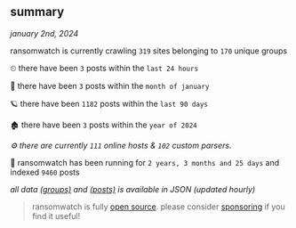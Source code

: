 
## summary
_january 2nd, 2024_

ransomwatch is currently crawling `319` sites belonging to `170` unique groups

⏲ there have been `3` posts within the `last 24 hours`

🦈 there have been `3` posts within the `month of january`

🪐 there have been `1182` posts within the `last 90 days`

🏚 there have been `3` posts within the `year of 2024`

_⚙️ there are currently `111` online hosts & `102` custom parsers._

🦕 ransomwatch has been running for `2 years, 3 months and 25 days` and indexed `9460` posts

_all data  [(groups)](http://ransomwhat.telemetry.ltd/groups) and [(posts)](http://ransomwhat.telemetry.ltd/posts) is available in JSON (updated hourly)_

> ransomwatch is fully [open source](https://github.com/joshhighet/ransomwatch#ransomwatch--). please consider [sponsoring](https://github.com/sponsors/joshhighet) if you find it useful!
